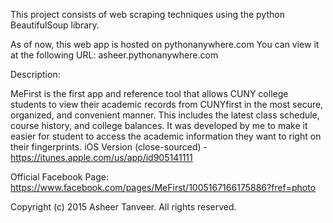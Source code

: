 This project consists of web scraping techniques using the python BeautifulSoup library.

As of now, this web app is hosted on pythonanywhere.com You can view it at the following URL: asheer.pythonanywhere.com

Description:

MeFirst is the first app and reference tool that allows CUNY college students to view their academic records from CUNYfirst in the most secure, organized, and convenient manner. This includes the latest class schedule, course history, and college balances. It was developed by me to make it easier for student to access the academic information they want to right on their fingerprints. 
iOS Version (close-sourced) - https://itunes.apple.com/us/app/id905141111

Official Facebook Page: https://www.facebook.com/pages/MeFirst/1005167166175886?fref=photo

Copyright (c) 2015 Asheer Tanveer. All rights reserved.
